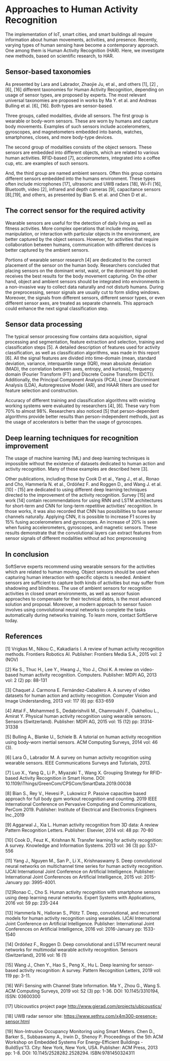 # Approaches to Human Activity Recognition 

The implementation of IoT, smart cities, and smart buildings all require information about human movements, activities, and presence. Recently, varying types of human sensing have become a contemporary approach. One among them is Human Activity Recognition (HAR).  Here, we investigate new methods, based on scientific research, to HAR. 

## Sensor-based taxonomies

As presented by Lara and Labrador, Zhaojie Ju, et al., and others [1], [2] , [6], [16] different taxonomies for Human Activity Recognition, depending on usage of sensor types, are proposed by experts. The most relevant universal taxonomies are proposed in works by Ma Y. et al. and Andreas Bulling et al. [6], [16]. Both types are sensor-based.  

Three groups, called modalities, divide all sensors. The first group is wearable or body-worn sensors. These are worn by humans and capture body movements. Examples of such sensors include accelerometers, gyroscopes, and magnetometers embedded into bands, watches, smartphones, closes, and more body-type devices.  

The second group of modalities consists of the object sensors. These sensors are embedded into different objects, which are related to various human activities. RFID-based [7], accelerometers, integrated into a coffee cup, etc. are examples of such sensors.  

And, the third group are named ambient sensors. Often this group contains different sensors embedded into the humans environment. These types often include microphones [17], ultrasonic and UWB radars [18], Wi-Fi [16], Bluetooth, video [2], infrared and depth cameras [9], capacitance sensors [8],[19], and others, as presented by Bian S. et al. and Chen D et al..   

## The correct sensor for the required activity  

Wearable sensors are useful for the detection of daily living as well as fitness activities. More complex operations that include moving, manipulation, or interaction with particular objects in the environment, are better captured by the object sensors. However, for activities that require collaboration between humans, communication with different devices is better captured by the ambient sensors.   

Portions of wearable sensor research [4] are dedicated to the correct placement of the sensor on the human body. Researchers concluded that placing sensors on the dominant wrist, waist, or the dominant hip pocket receives the best results for the body movement capturing. On the other hand, object and ambient sensors should be integrated into environments in a non-invasive way to collect data naturally and not disturb humans. During the preprocessing, sensor signals are usually cut to form sliding windows. Moreover, the signals from different sensors, different sensor types, or even different sensor axes, are treated as separate channels. This approach could enhance the next signal classification step.    


## Sensor data processing 

The typical sensor processing flow contains data acquisition, signal processing and segmentation, feature extraction and selection, training and classification steps [5]. A detailed description of features used for activity classification, as well as classification algorithms, was made in this report [6]. All the signal features are divided into time-domain (mean, standard deviation, variance, interquartile range (IQR), mean absolute deviation (MAD), the correlation between axes, entropy, and kurtosis), frequency domain (Fourier Transform (FT) and Discrete Cosine Transform (DCT)). Additionally, the Principal Component Analysis (PCA), Linear Discriminant Analysis (LDA), Autoregressive Model (AR), and HAAR filters are used for feature selection and construction.   

Accuracy of different training and classification algorithms with existing working systems were evaluated by researchers [4], [6]. These vary from 70% to almost 98%. Researchers also noticed [5] that person-dependent algorithms provide better results than person-independent methods, just as the usage of accelerators is better than the usage of gyroscopes. 

## Deep learning techniques for recognition improvement 

The usage of machine learning (ML) and deep learning techniques is impossible without the existence of datasets dedicated to human action and activity recognition. Many of these examples are described here [3]. 

 Other publications, including those by Cook D et al., Yang J., et al., Ronao and Cho, Hammerla N. et al., Ordóñez F. and Roggen D., and Wang J. et al. [10] - [15] are dedicated to using different deep learning techniques directed to the improvement of the activity recognition. Survey [15] and work [14] contain recommendations for using RNN and LSTM architectures for short-term and CNN for long-term repetitive activities' recognition.  In those works, it was also recorded that CNN has possibilities to fuse sensor channels naturally. Applying CNN, it is possible to increase F1 scores by 15% fusing accelerometers and gyroscopes. An increase of 20% is seen when fusing accelerometers, gyroscopes, and magnetic sensors. These results demonstrate that the convolutional layers can extract features from sensor signals of different modalities without ad hoc preprocessing 

## In conclusion 

SoftServe experts recommend using wearable sensors for the activities which are related to human moving. Object sensors should be used when capturing human interaction with specific objects is needed. Ambient sensors are sufficient to capture both kinds of activities but may suffer from shadowing and blindness.  The use of ambient sensors for recognition activities in closed smart environments, as well as sensor fusion approaches to compensate for their technical debts, is the most advanced solution and proposal. Moreover, a modern approach to sensor fusion involves using convolutional neural networks to complete the tasks automatically during networks training. To learn more, contact SoftServe today. 

 ## References

[1] Vrigkas M., Nikou C., Kakadiaris I. A review of human activity recognition methods. Frontiers Robotics AI. Publisher: Frontiers Media S.A., 2015 vol: 2 (NOV) 

[2] Ke S., Thuc H., Lee Y., Hwang J., Yoo J., Choi K. A review on video-based human activity recognition. Computers. Publisher: MDPI AG, 2013 vol: 2 (2) pp: 88-131 

[3] Chaquet J. Carmona E. Fernández-Caballero A. A survey of video datasets for human action and activity recognition. Computer Vision and Image Understanding, 2013 vol: 117 (6) pp: 633-659 

[4] Attal F., Mohammed S., Dedabrishvili M., Chamroukhi F., Oukhellou L., Amirat Y. Physical human activity recognition using wearable sensors. Sensors (Switzerland). Publisher: MDPI AG, 2015 vol: 15 (12) pp: 31314-31338 

[5] Bulling A., Blanke U., Schiele B. A tutorial on human activity recognition using body-worn inertial sensors. ACM Computing Surveys, 2014 vol: 46 (3). 

[6] Lara Ó., Labrador M. A survey on human activity recognition using wearable sensors. IEEE Communications Surveys and Tutorials, 2013. 

[7] Luo X., Yang Q., Li P., Miyazaki T., Wang X. Grouping Strategy for RFID-based Activity Recognition in Smart Home. DOI: 10.1109/iThings/GreenCom/CPSCom/SmartData.2019.00038 

[8] Bian S., Rey V., Hevesi P., Lukowicz P. Passive capacitive based approach for full body gym workout recognition and counting. 2019 IEEE International Conference on Pervasive Computing and Communications, PerCom 2019. Publisher: Institute of Electrical and Electronics Engineers Inc.,2019 

[9] Aggarwal J., Xia L. Human activity recognition from 3D data: A review Pattern Recognition Letters. Publisher: Elsevier, 2014 vol: 48 pp: 70-80 

[10] Cook D., Feuz K., Krishnan N. Transfer learning for activity recognition: A survey. Knowledge and Information Systems. 2013 vol: 36 (3) pp: 537-556  

[11] Yang J., Nguyen M., San P., Li X., Krishnaswamy S. Deep convolutional neural networks on multichannel time series for human activity recognition. IJCAI International Joint Conference on Artificial Intelligence. Publisher: International Joint Conferences on Artificial Intelligence, 2015 vol: 2015-January pp: 3995-4001.  

[12]Ronao C., Cho S. Human activity recognition with smartphone sensors using deep learning neural networks. Expert Systems with Applications, 2016 vol: 59 pp: 235-244 

[13] Hammerla N., Halloran S., Plötz T. Deep, convolutional, and recurrent models for human activity recognition using wearables. IJCAI International Joint Conference on Artificial Intelligence. Publisher: International Joint Conferences on Artificial Intelligence, 2016 vol: 2016-January pp: 1533-1540 

[14] Ordóñez F., Roggen D. Deep convolutional and LSTM recurrent neural networks for multimodal wearable activity recognition. Sensors (Switzerland), 2016 vol: 16 (1) 

[15] Wang J., Chen Y., Hao S., Peng X., Hu L. Deep learning for sensor-based activity recognition: A survey. Pattern Recognition Letters, 2019 vol: 119 pp: 3-11. 

[16] WiFi Sensing with Channel State Information. Ma Y., Zhou G., Wang S. ACM Computing Surveys, 2019 vol: 52 (3) pp: 1-36. DOI: 10.1145/3310194, ISSN: 03600300 

[17] Ubicoustics project page http://www.gierad.com/projects/ubicoustics/ 

[18] UWB radar sensor site: https://www.xethru.com/x4m300-presence-sensor.html 

[19] Non-Intrusive Occupancy Monitoring using Smart Meters.  Chen D., Barker S., Subbaswamy A., Irwin D., Shenoy P. Proceedings of the 5th ACM Workshop on Embedded Systems For Energy-Efficient Buildings - BuildSys'13. City: New York, New York, USA. Publisher: ACM Press, 2013 pp: 1-8. DOI:  10.1145/2528282.2528294. ISBN:9781450324311 



